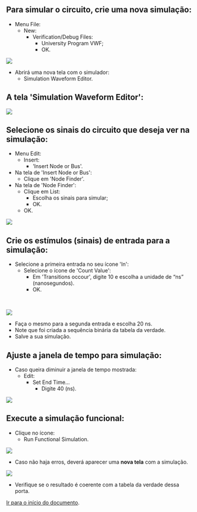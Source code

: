 <a name="inicio"></a>

## Para simular o circuito, crie uma nova simulação:

-   Menu File:
    -   New:
        -   Verification/Debug Files:
            -   University Program VWF;
            -   OK.

![](../imagensQuartus/TelaNovaSimulacao-1.png)

-   Abrirá uma nova tela com o simulador:
    -   Simulation Waveform Editor.

## A tela 'Simulation Waveform Editor':

![](../imagensQuartus/TelaSimuladorVazia-1.png)

## Selecione os sinais do circuito que deseja ver na simulação:
-   Menu Edit:
    -   Insert:
        -   'Insert Node or Bus'.
-   Na tela de 'Insert Node or Bus':
    -   Clique em 'Node Finder'.
-   Na tela de 'Node Finder':
    -   Clique em List:
        -   Escolha os sinais para simular;
        -   OK.
    -   OK.

![](../imagensQuartus/TelaNodeFinder-1.png)

## Crie os estímulos (sinais) de entrada para a simulação:
-   Selecione a primeira entrada no seu ícone 'In':
    -   Selecione o ícone de 'Count Value':
        -   Em 'Transitions occour', digite 10 e escolha a unidade de “ns” (nanosegundos).
        -   OK.
<br>

![](../imagensQuartus/TelaEstimulosSimulacao-2.png)

-   Faça o mesmo para a segunda entrada e escolha 20 ns.
-   Note que foi criada a sequência binária da tabela da verdade.
-   Salve a sua simulação.

## Ajuste a janela de tempo para simulação:
-   Caso queira diminuir a janela de tempo mostrada:
    -   Edit:
        -   Set End Time...
            -   Digite 40 (ns).

![](../imagensQuartus/TelaSimulacaoSetEndTime.png)

## Execute a simulação funcional:
-   Clique no ícone:
    -   Run Functional Simulation.

![](../imagensQuartus/TelaRunFunctionalSimulation.png)

-   Caso não haja erros, deverá aparecer uma **nova tela** com a simulação.

![](../imagensQuartus/TelaResultadoSimulacao-1.png)

-   Verifique se o resultado é coerente com a tabela da verdade dessa porta.

<a name="fimDocumento"></a> [Ir para o início do documento](#inicio).
